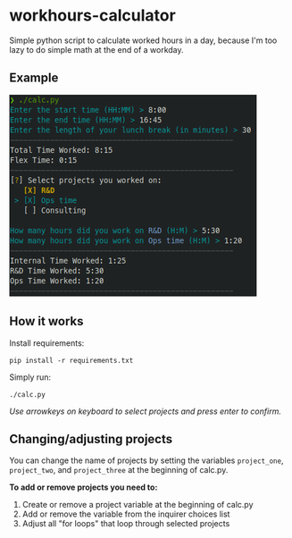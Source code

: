# workhours-calculator
Simple python script to calculate worked hours in a day, because I'm too lazy to do simple math at the end of a workday.

## Example
![example](./img/example.png)

## How it works

Install requirements:
```
pip install -r requirements.txt
```

Simply run:
```
./calc.py
```

*Use arrowkeys on keyboard to select projects and press enter to confirm.*

## Changing/adjusting projects

You can change the name of projects by setting the variables `project_one`, `project_two`, and `project_three` at the beginning of calc.py.

**To add or remove projects you need to:**

1. Create or remove a project variable at the beginning of calc.py
2. Add or remove the variable from the inquirer choices list
3. Adjust all "for loops" that loop through selected projects
